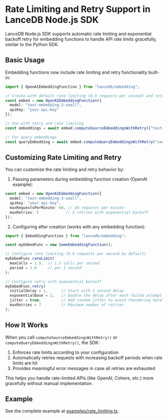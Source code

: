 # Rate Limiting and Retry Support in LanceDB Node.js SDK

LanceDB Node.js SDK supports automatic rate limiting and exponential backoff retry for embedding functions to handle API rate limits gracefully, similar to the Python SDK.

## Basic Usage

Embedding functions now include rate limiting and retry functionality built-in:

```typescript
import { OpenAIEmbeddingFunction } from "lancedb/embedding";

// Create with default rate limiting (0.9 requests per second) and retries (7 attempts)
const embed = new OpenAIEmbeddingFunction({ 
  model: "text-embedding-3-small",
  apiKey: "your-api-key" 
});

// Use with retry and rate limiting
const embeddings = await embed.computeSourceEmbeddingsWithRetry(["text1", "text2"]);

// For query embeddings
const queryEmbedding = await embed.computeQueryEmbeddingsWithRetry("search query");
```

## Customizing Rate Limiting and Retry

You can customize the rate limiting and retry behavior by:

1. Passing parameters during embedding function creation (OpenAI example):

```typescript
const embed = new OpenAIEmbeddingFunction({ 
  model: "text-embedding-3-small",
  apiKey: "your-api-key",
  maxRequestsPerMinute: 60, // 60 requests per minute
  maxRetries: 5            // 5 retries with exponential backoff
});
```

2. Configuring after creation (works with any embedding function):

```typescript
import { EmbeddingFunction } from "lancedb/embedding";

const myEmbedFunc = new SomeEmbeddingFunction();

// Configure rate limiting (0.9 requests per second by default)
myEmbedFunc.rateLimit(
  maxCalls = 1.5,  // 1.5 calls per second
  period = 1.0     // per 1 second
);

// Configure retry with exponential backoff
myEmbedFunc.retry(
  initialDelay = 1,      // Start with 1 second delay
  exponentialBase = 2,   // Double the delay after each failed attempt
  jitter = true,         // Add random jitter to avoid thundering herd
  maxRetries = 7         // Maximum number of retries
);
```

## How It Works

When you call `computeSourceEmbeddingsWithRetry()` or `computeQueryEmbeddingsWithRetry()`, the SDK:

1. Enforces rate limits according to your configuration
2. Automatically retries requests with increasing backoff periods when rate limits are hit
3. Provides meaningful error messages in case all retries are exhausted

This helps you handle rate-limited APIs (like OpenAI, Cohere, etc.) more gracefully without manual implementation.

## Example

See the complete example at [examples/rate_limiting.ts](../examples/rate_limiting.ts). 